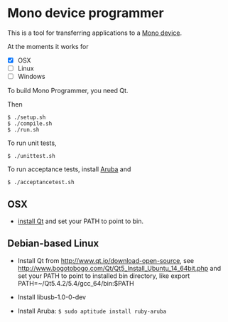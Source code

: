 # Mono device programmer

This is a tool for transferring applications to a [Mono device](http://openmono.com).

At the moments it works for
 - [X] OSX
 - [ ] Linux
 - [ ] Windows

To build Mono Programmer, you need Qt.

Then

    $ ./setup.sh
    $ ./compile.sh
    $ ./run.sh

To run unit tests,

    $ ./unittest.sh

To run acceptance tests, install [Aruba](https://github.com/cucumber/aruba) and

    $ ./acceptancetest.sh

## OSX

 - [install Qt](https://www.qt.io/download-open-source/) and set your PATH to point to bin.

## Debian-based Linux

 - Install Qt from http://www.qt.io/download-open-source, see http://www.bogotobogo.com/Qt/Qt5_Install_Ubuntu_14_64bit.php and set your PATH to point to installed bin directory, like
	export PATH=~/Qt5.4.2/5.4/gcc_64/bin:$PATH

 - Install libusb-1.0-0-dev

 - Install Aruba: `$ sudo aptitude install ruby-aruba`

